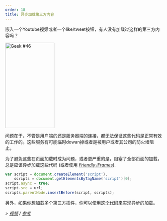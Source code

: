 ```yaml
---
order: 18
title: 异步加载第三方内容
---
```


嵌入一个Youtube视频或者一个like/tweet按钮，有人没有加载过这样的第三方内容吗？

<div class="img-right">
  <img id="geek-46" class="icos-geek" src="http://browserdiet.com/img/46.png" alt="Geek #46" width="158" height="275" />
</div>

问题在于，不管是用户端的还是服务器端的连接，都无法保证这些代码是正常有效的工作的。这些服务有可能临时dowan掉或者是被用户或者其公司的防火墙阻止。

为了避免这些在页面加载时成为问题，或者更严重的是，阻塞了全部页面的加载，总是应该异步加载这些代码 (或者使用 *[Friendly iFrames](https://www.facebook.com/note.php?note_id=10151176218703920)*).

```js
var script = document.createElement('script'),
    scripts = document.getElementsByTagName('script')[0];
script.async = true;
script.src = url;
scripts.parentNode.insertBefore(script, scripts);
```

另外，如果你想加载多个第三方插件，你可以使用[这个代码](https://gist.github.com/zenorocha/5161860)来实现异步的加载。

*> [视频](http://www.webpagetest.org/video/view.php?id=111011_4e0708d3caa23b21a798cc01d0fdb7882a735a7d) / [参考](https://github.com/zenorocha/browser-diet/wiki/References#load-3rd-party-content-asynchronously)*
